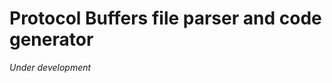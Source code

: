 Protocol Buffers file parser and code generator
===============================================

*Under development*
